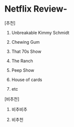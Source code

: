 # Netflix Review-

[추천]
1. Unbreakable Kimmy Schmidt

2. Chewing Gum

3. That 70s Show

4. The Ranch

5. Peep Show

6. House of cards

7. etc

[비추천]

1. 비추비추

2. 비추천
